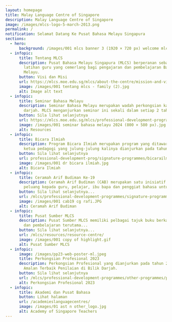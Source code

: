 ```yaml
---
layout: homepage
title: Malay Language Centre of Singapore
description: Malay Language Centre of Singapore
image: /images/mlcs-logo-5-march-2013.png
permalink: /
notification: Selamat Datang Ke Pusat Bahasa Melayu Singapura
sections:
  - hero:
      background: /images/001 mlcs banner 3 (1920 × 720 px) welcome mlcs tunas harapan.gif
  - infopic:
      title: Tentang MLCS
      description: Pusat Bahasa Melayu Singapura (MLCS) berperanan sebagai pusat
        latihan guru yang cemerlang bagi pengajaran dan pembelajaran Bahasa
        Melayu.
      button: Visi dan Misi
      url: https://mlcs.moe.edu.sg/mlcs/about-the-centre/mission-and-vision/
      image: /images/001 tentang mlcs - family (2).jpg
      alt: Image alt text
  - infopic:
      title: Seminar Bahasa Melayu
      description: Seminar Bahasa Melayu merupakan wadah perkongsian kajian di bilik
        darjah. MLCS menganjurkan seminar ini sekali dalam setiap 2 tahun.
      button: Sila lihat selanjutnya
      url: https://mlcs.moe.edu.sg/mlcs/professional-development-programmes/signature-programme-program-teras/malay-language-seminar/
      image: /images/001 seminar bahasa melayu 2024 (800 × 580 px).jpg
      alt: Resources
  - infopic:
      title: Bicara Ilmiah
      description: Program Bicara Ilmiah merupakan program yang ditawarkan khas untuk
        ketua pedagogi yang julung-julung kalinya dianjurkan pada tahun 2023.
      button: Sila lihat selanjutnya
      url: professional-development-prog/signature-programmes/bicarailmiah/
      image: /images/001 dr bicara ilmiah.jpg
      alt: Bicara Ilmiah
  - infopic:
      title: Ceramah Arif Budiman Ke-19
      description: Ceramah Arif Budiman (CAB) merupakan satu inisiatif yang memberi
        peluang kepada guru, pelajar, ibu bapa dan penggiat bahasa untuk....
      button: Sila lihat selanjutnya...
      url: /mlcs/professional-development-programmes/signature-programme-program-teras/ceramah-arif-budiman/
      image: /images/001 cab19 cg rafi.JPG
      alt: Ceramah Arif Budiman
  - infopic:
      title: Pusat Sumber MLCS
      description: Pusat Sumber MLCS memiliki pelbagai tajuk buku berkaitan pengajaran
        dan pembelajaran terutama...
      button: Sila lihat selanjutnya...
      url: /mlcs/resources/resource-centre/
      image: /images/001 copy of highlight.gif
      alt: Pusat Sumber MLCS
  - infopic:
      image: /images/pp23-web-poster-ml.jpeg
      title: Perkongsian Profesional 2023
      description: Perkongsian Profesional yang dianjurkan pada tahun 2023 bertemakan
        Amalan Terbaik Penilaian di Bilik Darjah.
      button: Sila lihat selanjutnya
      url: /mlcs/professional-development-programmes/other-programmes/professional-sharing-2023-package/
      alt: Perkongsian Profesional 2023
  - infopic:
      title: Akademi dan Pusat Bahasa
      button: Lihat halaman
      url: /academieslanguagecentres/
      image: /images/01 ast n other_logo.jpg
      alt: Academy of Singapore Teachers
---
```

